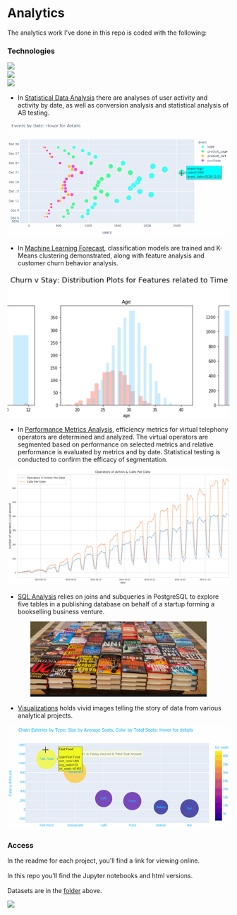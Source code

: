 # Analytics

The analytics work I've done in this repo is coded with the following:

### Technologies

![](https://img.shields.io/badge/-Python%203.7.6%20%20-blue)
<br>
![](https://img.shields.io/badge/-PostgreSQL%2011.10-blue)
<br>
![](https://img.shields.io/badge/-Tableau%202020.3-blue)

* In [Statistical Data Analysis](https://github.com/daiichigo/Analytics/blob/main/readme_Statistical_DataAnalysis_AB_Test.md) there are analyses of user activity and activity by date, as well as conversion analysis and statistical analysis of AB testing.

![](https://github.com/daiichigo/Analytics/blob/main/assets/eventsbydate_interactive.gif)

[](https://github.com/daiichigo/Analytics/blob/main/assets/Events%20by%20Date.png)

* In [Machine Learning Forecast](https://github.com/daiichigo/Analytics/blob/main/readme_ML_Forecast_Predictive_Analytics.md), classification models are trained and K-Means clustering demonstrated, along with feature analysis and customer churn behavior analysis.

![](https://github.com/daiichigo/Analytics/blob/main/assets/ChurnvStayAgedistribution.png)

* In [Performance Metrics Analysis](https://github.com/daiichigo/Analytics/blob/main/readme_Performance_Metrics_Analysis_for_VirtualTelephony_Operator_Efficiency.md), efficiency metrics for virtual telephony operators are determined and analyzed. The virtual operators are segmented based on performance on selected metrics and relative performance is evaluated by metrics and by date. Statistical testing is conducted to confirm the efficacy of segmentation.
<p align="center">
  <img width="700" src="https://github.com/daiichigo/Analytics/blob/main/assets/operatoractivitycallsperdate.png">
</p>

* [SQL Analysis](https://github.com/daiichigo/Analytics/blob/main/readme_SQL_Analysis_for_Book_Startup.md) relies on joins and subqueries in PostgreSQL to explore five tables in a publishing database on behalf of a startup forming a bookselling business venture.
<p align="center">
  <img width="400" src="https://github.com/daiichigo/Analytics/blob/main/assets/books.png">
</p>

* [Visualizations](https://github.com/daiichigo/Analytics/blob/main/readme_Visualizations.md) holds vivid images telling the story of data from various analytical projects.

![](https://github.com/daiichigo/Analytics/blob/main/assets/chaineateriesbytype.gif)


### Access

In the readme for each project, you'll find a link for viewing online.<br><br>
In this repo you'll find the Jupyter notebooks and html versions.<br><br>
Datasets are in the [folder](https://github.com/daiichigo/Analytics/tree/main/datasets) above.











![](https://profile-counter.glitch.me/{daiichigo.Analytics}/count.svg)
